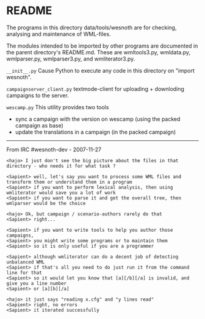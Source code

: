 # README

The programs in this directory data/tools/wesnoth
are for checking, analysing and maintenance of WML-files.

The modules intended to be imported by other programs are
documented in the parent directory's README.md. These are
wmltools3.py, wmldata.py, wmlparser.py, wmlparser3.py, and
wmliterator3.py.

`__init__.py`
  Cause Python to execute any code in this directory on "import wesnoth".

`campaignserver_client.py`
  textmode-client for uploading + downloding campaigns to the server.

`wescamp.py`
  This utility provides two tools
  * sync a campaign with the version on wescamp (using the packed campaign 
    as base)
  * update the translations in a campaign (in the packed campaign)

--------------------------------------------------

From IRC #wesnoth-dev - 2007-11-27 

    <hajo> I just don't see the big picture about the files in that directory - who needs it for what task ?
    
    <Sapient> well, let's say you want to process some WML files and transform them or understand them in a program
    <Sapient> if you want to perform lexical analysis, then using wmliterator would save you a lot of work
    <Sapient> if you want to parse it and get the overall tree, then wmlparser would be the choice
    
    <hajo> Ok, but campaign / scenario-authors rarely do that
    <Sapient> right...
    
    <Sapient> if you want to write tools to help you author those campaigns, 
    <Sapient> you might write some programs or to maintain them
    <Sapient> so it is only useful if you are a programmer
    
    <Sapient> although wmliterator can do a decent job of detecting unbalanced WML 
    <Sapient> if that's all you need to do just run it from the command line for that
    <Sapient> so it would let you know that [a][/b][/a] is invalid, and give you a line number
    <Sapient> or [a][b][/a]
    
    <hajo> it just says "reading x.cfg" and "y lines read"
    <Sapient> right, no errors
    <Sapient> it iterated successfully
